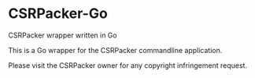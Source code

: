 # CSRPacker-Go
CSRPacker wrapper written in Go

This is a Go wrapper for the CSRPacker commandline application.

Please visit the CSRPacker owner for any copyright infringement request.  

